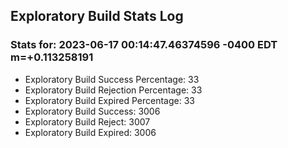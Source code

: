 Exploratory Build Stats Log
---------------------------

### Stats for: 2023-06-17 00:14:47.46374596 -0400 EDT m=+0.113258191

 - Exploratory Build Success Percentage: 33
 - Exploratory Build Rejection Percentage: 33
 - Exploratory Build Expired Percentage: 33
 - Exploratory Build Success: 3006
 - Exploratory Build Reject: 3007
 - Exploratory Build Expired: 3006

